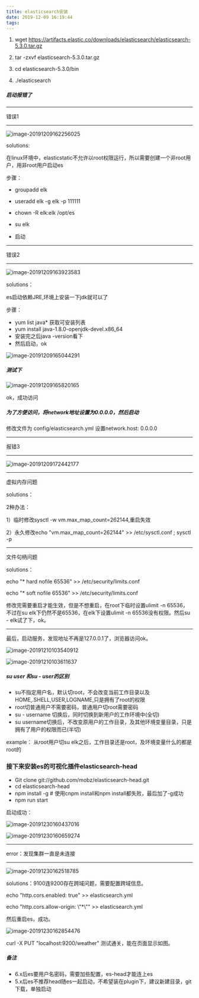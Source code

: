 ```yaml
---
title: elasticsearch安装
date: 2019-12-09 16:19:44
tags:
---
```


1. wget https://artifacts.elastic.co/downloads/elasticsearch/elasticsearch-5.3.0.tar.gz

2. tar -zxvf elasticsearch-5.3.0.tar.gz

3. cd elasticsearch-5.3.0/bin

4. ./elasticsearch

   

<!--more-->

##### 启动报错了

---

错误1

---

![image-20191209162256025](/img/elasticsearch/image-20191209162256025.png)

solutions:

在linux环境中，elasticstatic不允许以root权限运行，所以需要创建一个非root用户，用非root用户启动es

步骤：

+ groupadd elk

+ useradd elk -g elk -p 111111

+ chown -R elk:elk /opt/es

+ su elk

+ 启动

  

---

错误2

---

![image-20191209163923583](/img/elasticsearch/image-20191209163923583.png)

solutions：

es启动依赖JRE,环境上安装一下jdk就可以了

步骤：

- yum list java*  获取可安装列表
- yum install java-1.8.0-openjdk-devel.x86_64 
- 安装完之后java -version看下
- 然后启动，ok

![image-20191209165044291](/img/elasticsearch/image-20191209165044291.png)



##### 测试下

![image-20191209165820165](/img/elasticsearch/image-20191209165820165.png)

ok，成功访问



##### 为了方便访问，将network地址设置为0.0.0.0，然后启动

修改文件为 config/elasticsearch.yml  设置network.host: 0.0.0.0

---

报错3

---

![image-20191209172442177](/img/elasticsearch/image-20191209172442177.png)

---

虚拟内存问题

solutions：

2种办法：

 1）临时修改sysctl -w vm.max_map_count=262144,重启失效

2）永久修改echo "vm.max_map_count=262144" >> /etc/sysctl.conf ; sysctl -p

---

文件句柄问题

solutions：

echo "* hard nofile 65536" >> /etc/security/limits.conf 

echo "* soft nofile 65536" >> /etc/security/limits.conf 

修改完需要重启才能生效，但是不想重启，在root下临时设置ulimit -n 65536，不过在su elk下仍然不是65536，在elk下设置ulimit -n 65536没有权限。然后su - elk试了下，ok。

---

最后，启动服务，发现地址不再是127.0.0.1了，浏览器访问ok。

![image-20191210103540912](/img/elasticsearch/image-20191210103540912.png)

![image-20191210103611637](/img/elasticsearch/image-20191210103611637.png)



##### su user 和su - user的区别

- su不指定用户名，默认切root，不会改变当前工作目录以及HOME,.SHELL,USER,LOGNAME,只是拥有了root的权限
- root切普通用户不需要密码，普通用户切root需要密码
- su - username 切换后，同时切换到新用户的工作环境中(全切)
- su username切换后，不改变原用户的工作目录，及其他环境变量目录，只是拥有了用户的权限而已(半切)

example： 从root用户切su elk之后，工作目录还是root，及环境变量什么的都是root的



### 接下来安装es的可视化插件elasticsearch-head

- Git clone git://github.com/mobz/elasticsearch-head.git
- cd elasticsearch-head
- npm install -g  # 使用cnpm install和npm install都失败，最后加了-g成功
- npm run start

启动成功：

![image-20191230160437016](/img/elasticsearch/image-20191230160437016.png)

![image-20191230160659274](/img/elasticsearch/image-20191230160659274.png)



---

error：发现集群一直是未连接

---

![image-20191230162518785](/img/elasticsearch/image-20191230162518785.png)

solutions：9100连9200存在跨域问题，需要配置跨域信息。

echo "http.cors.enabled: true" >> elasticsearch.yml

echo "http.cors.allow-origin: \\"*\\"" >> elasticsearch.yml

然后重启es，成功。

![image-20191230162854476](/img/elasticsearch/image-20191230162854476.png)



 curl -X PUT "localhost:9200/weather" 测试通关，能在页面显示如图。



##### 备注

+ 6.x后es要用户名密码，需要加些配置，es-head才能连上es
+ 5.x后es不推荐head随es一起启动，不希望装在plugin下，建议新建目录，git下载，单独启动
